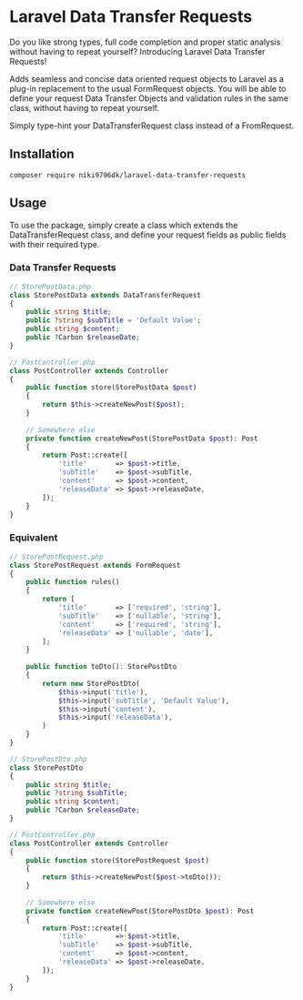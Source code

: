 # Laravel Data Transfer Requests

Do you like strong types, full code completion and proper static analysis without having to repeat yourself? 
Introducing Laravel Data Transfer Requests!

Adds seamless and concise data oriented request objects to Laravel as a plug-in replacement to the usual FormRequest objects. 
You will be able to define your request Data Transfer Objects and validation rules in the same class, without having to repeat yourself.

Simply type-hint your DataTransferRequest class instead of a FromRequest.

## Installation

``composer require niki9796dk/laravel-data-transfer-requests``

## Usage
To use the package, simply create a class which extends the DataTransferRequest class, and define your request fields as public fields with their required type.

### Data Transfer Requests

```php
// StorePostData.php
class StorePostData extends DataTransferRequest
{
    public string $title;
    public ?string $subTitle = 'Default Value';
    public string $content;
    public ?Carbon $releaseDate;
}

// PostController.php
class PostController extends Controller
{
    public function store(StorePostData $post)
    {
        return $this->createNewPost($post);
    }
    
    // Somewhere else
    private function createNewPost(StorePostData $post): Post
    {
        return Post::create([
            'title'       => $post->title,
            'subTitle'    => $post->subTitle,
            'content'     => $post->content,
            'releaseData' => $post->releaseDate,
        ]);
    }
}
```

### Equivalent

```php
// StorePostRequest.php
class StorePostRequest extends FormRequest
{
    public function rules()
    {
        return [
            'title'       => ['required', 'string'],
            'subTitle'    => ['nullable', 'string'],
            'content'     => ['required', 'string'],
            'releaseData' => ['nullable', 'date'],
        ];
    }
    
    public function toDto(): StorePostDto
    {
        return new StorePostDto(
            $this->input('title'),
            $this->input('subTitle', 'Default Value'),
            $this->input('content'),
            $this->input('releaseData'),
        )
    }
}

// StorePostDto.php
class StorePostDto
{
    public string $title;
    public ?string $subTitle;
    public string $content;
    public ?Carbon $releaseDate;
}

// PostController.php
class PostController extends Controller
{
    public function store(StorePostRequest $post)
    {
        return $this->createNewPost($post->toDto());
    }
    
    // Somewhere else
    private function createNewPost(StorePostDto $post): Post
    {
        return Post::create([
            'title'       => $post->title,
            'subTitle'    => $post->subTitle,
            'content'     => $post->content,
            'releaseData' => $post->releaseDate,
        ]);
    }
}
```
